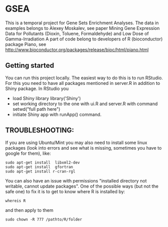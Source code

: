 GSEA
====
This is a temporal project for Gene Sets Enrichment Analyses. 
The data in examples belongs to Alexey Moskalev, see paper Mining Gene Expression Data for Pollutants (Dioxin, Toluene, Formaldehyde) and Low Dose of Gamma-Irradiation
A part of code belong to developers of R (bioconductor) package Piano, see http://www.bioconductor.org/packages/release/bioc/html/piano.html 

Getting started
---------------

You can run this project locally. The easiest way to do this is to run RStudio.
For this you need to have all packages mentioned in server.R in addition to Shiny package. 
In RStudio you 
 - load Shiny library library('Shiny')
 - set working directory to the one with ui.R and server.R with command setwd("full path here")
 - initiate Shiny app with runApp() command.
 

TROUBLESHOOTING:
----------------
 
 If you are using Ubuntu/Mint you may also need to install some linux packages (look into errors and see what is missing, sometimes you have to google for them), like:
 ```
 sudo apt-get install  libxml2-dev
 sudo apt-get install  gfortran
 sudo apt-get install r-cran-rgl 
 ```
You can also have an issue with permissions "installed directory not writable, cannot update packages". One of the possible
ways (but not the safe one) to fix it is to get to know where R is installed by:

```
whereis R 
```
and then apply to them

```
sudo chown -R 777 /pathto/R/folder
```
